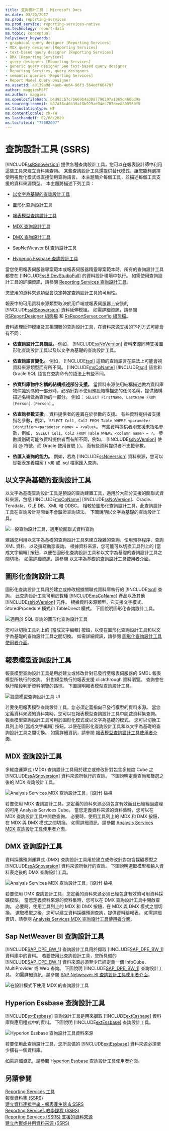 ```yaml
---
title: 查詢設計工具 | Microsoft Docs
ms.date: 03/20/2017
ms.prod: reporting-services
ms.prod_service: reporting-services-native
ms.technology: report-data
ms.topic: conceptual
helpviewer_keywords:
- graphical query designer [Reporting Services]
- MDX query designer [Reporting Services]
- text-based query designer [Reporting Services]
- DMX [Reporting Services]
- query designers [Reporting Services]
- generic query designer See text-based query designer
- Reporting Services, query designers
- semantic queries [Reporting Services]
- Report Model Query Designer
ms.assetid: a8139a9d-4aeb-4e64-96f3-564edf60479f
author: maggiesMSFT
ms.author: maggies
ms.openlocfilehash: b4d92cb7c7b669b4a3087790397a1965d460dd9a
ms.sourcegitcommit: b87d36c46b39af8b929ad94ec707dee8800950f5
ms.translationtype: HT
ms.contentlocale: zh-TW
ms.lasthandoff: 02/08/2020
ms.locfileid: "77082007"
---
```

# <a name="query-design-tools-ssrs"></a>查詢設計工具 (SSRS)
  [!INCLUDE[ssRSnoversion](../../includes/ssrsnoversion-md.md)] 提供各種查詢設計工具，您可以在報表設計師中利用這些工具來建立資料集查詢。 某些查詢設計工具還提供替代模式，讓您能夠選擇使用視覺化模式或直接使用查詢語言。 本主題簡介每個工具，並描述每個工具支援的資料來源類型。 本主題將描述下列工具：  
  
-   [以文字為基礎的查詢設計工具](#Textbased)  
  
-   [圖形化查詢設計工具](#Graphical)  
  
-   [報表模型查詢設計工具](#Model)  
  
-   [MDX 查詢設計工具](#MDX)  
  
-   [DMX 查詢設計工具](#DMX)  
  
-   [SapNetWeaver BI 查詢設計工具](#SAPBW)  
  
-   [Hyperion Essbase 查詢設計工具](#Hyperion)  
  
 當您使用報表伺服器專案範本或報表伺服器精靈專案範本時，所有的查詢設計工具都會在 [!INCLUDE[ssBIDevStudioFull](../../includes/ssbidevstudiofull-md.md)] 的資料設計環境中執行。 如需使用查詢設計工具的詳細資訊，請參閱 [Reporting Services 查詢設計工具](https://msdn.microsoft.com/library/07efd3f1-804f-45f7-b62a-3e727a3d9835)。  
  
 您使用的資料來源類型會決定特定查詢設計工具的可用性。  
  
 報表中的可用資料來源類型取決於用戶端或報表伺服器上安裝的 [!INCLUDE[ssRSnoversion](../../includes/ssrsnoversion-md.md)] 資料延伸模組。 如需詳細資訊，請參閱 [RSReportDesigner 組態檔](../../reporting-services/report-server/rsreportdesigner-configuration-file.md) 和 [RsReportServer.config 組態檔](../../reporting-services/report-server/rsreportserver-config-configuration-file.md)。  
  
 資料處理延伸模組及其相關聯的查詢設計工具，在資料來源支援的下列方式可能會有不同：  
  
-   **依查詢設計工具類型。** 例如， [!INCLUDE[ssNoVersion](../../includes/ssnoversion-md.md)] 資料來源同時支援圖形化查詢設計工具以及以文字為基礎的查詢設計工具。  
  
-   **依查詢語言變化。** 例如， [!INCLUDE[tsql](../../includes/tsql-md.md)] 這類的查詢語言在語法上可能會視資料來源類型而有所不同。 [!INCLUDE[msCoName](../../includes/msconame-md.md)] [!INCLUDE[tsql](../../includes/tsql-md.md)] 語言和 Oracle SQL 語言在查詢命令的語法上有些不同。  
  
-   **依資料庫物件名稱的結構描述部分支援。** 當資料來源使用結構描述做為資料庫物件識別碼的一部分時，必須針對不使用預設結構描述的任何名稱，提供結構描述名稱做為查詢的一部分。 例如： `SELECT FirstName, LastName FROM [Person].[Person]` 。  
  
-   **依查詢參數支援。** 資料提供者的差異在於參數的支援。 有些資料提供者支援指名參數，例如， `SELECT Col1, Col2 FROM Table WHERE <parameter identifier><parameter name> = <value>`。 有些資料提供者則支援未指名參數，例如， `SELECT Col1, Col2 FROM Table WHERE <column name> = ?`。 參數識別碼可能依資料提供者而有所不同，例如， [!INCLUDE[ssNoVersion](../../includes/ssnoversion-md.md)] 使用 @ 符號，而 Oracle 使用冒號 (:)。 而有些資料提供者不支援參數。  
  
-   **依匯入查詢的能力。** 例如，若為 [!INCLUDE[ssNoVersion](../../includes/ssnoversion-md.md)] 資料來源，您可以從報表定義檔案 (.rdl) 或 .sql 檔案匯入查詢。  
  
##  <a name="Textbased"></a> 以文字為基礎的查詢設計工具  
 以文字為基礎查詢設計工具是預設的查詢建置工具，適用於大部分支援的關聯式資料來源，包括 [!INCLUDE[msCoName](../../includes/msconame-md.md)] [!INCLUDE[ssNoVersion](../../includes/ssnoversion-md.md)]、Oracle、Teradata、OLE DB、XML 和 ODBC。 相較於圖形化查詢設計工具，此查詢設計工具在查詢設計期間並不會驗證查詢語法。 下圖說明以文字為基礎的查詢設計工具。  
  
 ![一般查詢設計工具，適用於關聯式資料查詢](../../reporting-services/report-data/media/rsqd-dsaw-sql-generic.gif "一般查詢設計工具，適用於關聯式資料查詢")  
  
 建議您利用以文字為基礎的查詢設計工具來建立複雜的查詢、使用預存程序、查詢 XML 資料，以及撰寫動態查詢。 根據資料來源，您可能可以切換工具列上的 [當成文字編輯]  按鈕，以便在圖形化查詢設計工具和以文字為基礎的查詢設計工具之間切換。 如需詳細資訊，請參閱 [以文字為基礎的查詢設計工具使用者介面](https://msdn.microsoft.com/library/44b7c664-03aa-494e-a484-052b318e810c)。  
  
##  <a name="Graphical"></a> 圖形化查詢設計工具  
 圖形化查詢設計工具用於建立或修改根據關聯式資料庫執行的 [!INCLUDE[tsql](../../includes/tsql-md.md)] 查詢。 此查詢設計工具可用於數種 [!INCLUDE[msCoName](../../includes/msconame-md.md)] 產品以及其他 [!INCLUDE[ssNoVersion](../../includes/ssnoversion-md.md)] 元件。 根據資料來源類型，它支援文字模式、StoredProcedure 模式和 TableDirect 模式。 下圖說明圖形化查詢設計工具。  
  
 ![適用於 SQL 查詢的圖形化查詢設計工具](../../reporting-services/report-data/media/rsqd-dsaw-sql.gif "適用於 SQL 查詢的圖形化查詢設計工具")  
  
 您可以切換工具列上的 [當成文字編輯]  按鈕，以便在圖形化查詢設計工具和以文字為基礎的查詢設計工具之間切換。 如需詳細資訊，請參閱 [圖形化查詢設計工具使用者介面](../../reporting-services/report-data/graphical-query-designer-user-interface.md)。  
  
##  <a name="Model"></a> 報表模型查詢設計工具  
 報表模型查詢設計工具是用於建立或修改針對已發行至報表伺服器的 SMDL 報表模型所執行的查詢。 針對模型執行的報表支援 clickthrough 資料瀏覽。 查詢會在執行階段判斷資料瀏覽的路徑。 下圖說明報表模型查詢設計工具。  
  
 ![語意模型查詢設計工具 UI](../../reporting-services/report-data/media/rsqd-dsawmodel-smql.gif "語意模型查詢設計工具 UI")  
  
 若要使用報表模型查詢設計工具，您必須定義指向已發行模型的資料來源。 當您定義資料來源的資料集時，您可以在報表模型查詢設計工具中開啟資料集查詢。 報表模型查詢設計工具可用於圖形化模式或以文字為基礎的模式。 您可以切換工具列上的 [當成文字編輯]  按鈕，以便在圖形化查詢設計工具和以文字為基礎的查詢設計工具之間切換。 如需詳細資訊，請參閱 [報表模型查詢設計工具使用者介面](../../reporting-services/report-data/report-model-query-designer-user-interface.md)。  
  
##  <a name="MDX"></a> MDX 查詢設計工具  
 多維度運算式 (MDX) 查詢設計工具用於建立或修改針對包含多維度 Cube 之 [!INCLUDE[ssASnoversion](../../includes/ssasnoversion-md.md)] 資料來源所執行的查詢。 下圖說明定義查詢和篩選之後的 MDX 查詢設計工具。  
  
 ![Analysis Services MDX 查詢設計工具，[設計] 檢視](../../reporting-services/report-data/media/rsqd-dsawas-mdx-designmode.gif "Analysis Services MDX 查詢設計工具，[設計] 檢視")  
  
 若要使用 MDX 查詢設計工具，您定義的資料來源必須包含有效而且已經經過處理的可用 Analysis Services Cube。 當您定義資料來源的資料集時，您可以在 MDX 查詢設計工具中開啟查詢。 必要時，使用工具列上的 MDX 和 DMX 按鈕，在 MDX 與 DMX 模式之間切換。 如需詳細資訊，請參閱 [Analysis Services MDX 查詢設計工具使用者介面](../../reporting-services/report-data/analysis-services-mdx-query-designer-user-interface.md)。  
  
##  <a name="DMX"></a> DMX 查詢設計工具  
 資料採礦預測運算式 (DMX) 查詢設計工具用於建立或修改針對包含採礦模型之 [!INCLUDE[ssASnoversion](../../includes/ssasnoversion-md.md)] 資料來源所執行的查詢。 下圖說明選取模型和輸入資料表之後的 DMX 查詢設計工具。  
  
 ![Analysis Services MDX 查詢設計工具，[設計] 檢視](../../reporting-services/report-data/media/rsqd-dsawas-dmx-designmode.gif "Analysis Services DMX 查詢設計工具，[設計] 檢視")  
  
 若要使用 DMX 查詢設計工具，您定義的資料來源必須已經包含有效的可用資料採礦模型。 當您定義資料來源的資料集時，您可以在 DMX 查詢設計工具中開啟查詢。 必要時，使用工具列上的 MDX 和 DMX 按鈕，在 MDX 與 DMX 模式之間切換。 選取模型之後，您可以建立資料採礦預測查詢，提供資料給報表。 如需詳細資訊，請參閱 [Analysis Services MDX 查詢設計工具使用者介面](../../reporting-services/report-data/analysis-services-dmx-query-designer-user-interface.md)。  
  
##  <a name="SAPBW"></a> Sap NetWeaver BI 查詢設計工具  
 [!INCLUDE[SAP_DPE_BW_1](../../includes/sap-dpe-bw-1-md.md)] 查詢設計工具用於擷取 [!INCLUDE[SAP_DPE_BW_1](../../includes/sap-dpe-bw-1-md.md)] 資料庫中的資料。 若要使用此查詢設計工具，您所具備的 [!INCLUDE[SAP_DPE_BW_1](../../includes/sap-dpe-bw-1-md.md)] 資料來源必須至少已經定義一個 InfoCube、MultiProvider 或 Web 查詢。 下圖說明 [!INCLUDE[SAP_DPE_BW_1](../../includes/sap-dpe-bw-1-md.md)] 查詢設計工具。 如需詳細資訊，請參閱 [SAP Netweaver BI 查詢設計工具使用者介面](../../reporting-services/report-data/sap-netweaver-bi-query-designer-user-interface.md)。  
  
 ![在設計模式下使用 MDX 的查詢設計工具](../../reporting-services/report-data/media/rsqd-dssapbw-mdx-designmode.gif "在設計模式下使用 MDX 的查詢設計工具")  
  
##  <a name="Hyperion"></a> Hyperion Essbase 查詢設計工具  
 [!INCLUDE[extEssbase](../../includes/extessbase-md.md)] 查詢設計工具是用來擷取 [!INCLUDE[extEssbase](../../includes/extessbase-md.md)] 資料庫與應用程式中的資料。 下圖說明 [!INCLUDE[extEssbase](../../includes/extessbase-md.md)] 查詢設計工具。  
  
 ![Hyperion Essbase 查詢設計工具資料來源](../../reporting-services/report-data/media/rsqd-dshyperionessbase-mdx-designmode.gif "Hyperion Essbase 查詢設計工具資料來源")  
  
 若要使用此查詢設計工具，您所具備的 [!INCLUDE[extEssbase](../../includes/extessbase-md.md)] 資料來源必須至少擁有一個資料庫。  
  
 如需詳細資訊，請參閱 [Hyperion Essbase 查詢設計工具使用者介面](../../reporting-services/report-data/hyperion-essbase-query-designer-user-interface.md)。  
  
## <a name="see-also"></a>另請參閱  
 [Reporting Services 工具](../../reporting-services/tools/reporting-services-tools.md)   
 [報表資料集 &#40;SSRS&#41;](../../reporting-services/report-data/report-datasets-ssrs.md)   
 [建立資料連接字串 - 報表產生器 & SSRS](../../reporting-services/report-data/data-connections-data-sources-and-connection-strings-report-builder-and-ssrs.md)   
 [Reporting Services 教學課程 &#40;SSRS&#41;](../../reporting-services/reporting-services-tutorials-ssrs.md)   
 [Reporting Services &#40;SSRS&#41; 支援的資料來源](../../reporting-services/report-data/data-sources-supported-by-reporting-services-ssrs.md)   
 [建立內嵌或共用資料來源 &#40;SSRS&#41;](https://msdn.microsoft.com/library/b111a8d0-a60d-4c8b-b00a-51644b19c34b)  
  
  
